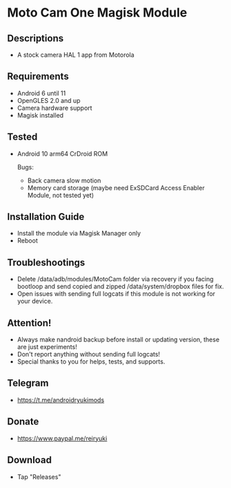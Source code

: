 # Moto Cam One Magisk Module

## Descriptions
- A stock camera HAL 1 app from Motorola

## Requirements
- Android 6 until 11
- OpenGLES 2.0 and up
- Camera hardware support
- Magisk installed

## Tested
- Android 10 arm64 CrDroid ROM
 
  Bugs:
  - Back camera slow motion
  - Memory card storage (maybe need ExSDCard Access Enabler Module, not tested yet)

## Installation Guide
- Install the module via Magisk Manager only
- Reboot

## Troubleshootings
- Delete /data/adb/modules/MotoCam folder via recovery if you facing bootloop and send copied and zipped /data/system/dropbox files for fix.
- Open issues with sending full logcats if this module is not working for your device.

## Attention!
- Always make nandroid backup before install or updating version, these are just experiments!
- Don't report anything without sending full logcats!
- Special thanks to you for helps, tests, and supports.

## Telegram
- https://t.me/androidryukimods

## Donate
- https://www.paypal.me/reiryuki

## Download
- Tap "Releases"

